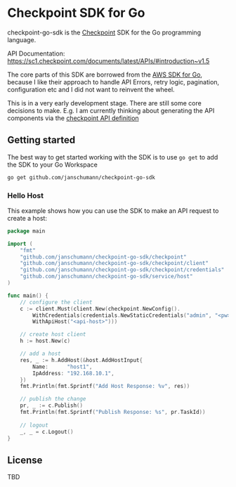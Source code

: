# Checkpoint SDK for Go

checkpoint-go-sdk is the [Checkpoint](https://www.checkpoint.com/de/products/next-generation-firewall/) 
SDK for the Go programming language. 

API Documentation: https://sc1.checkpoint.com/documents/latest/APIs/#introduction~v1.5

The core parts of this SDK are borrowed from the [AWS SDK for Go](https://github.com/aws/aws-sdk-go),
because I like their approach to handle API Errors, retry logic, pagination, configuration etc
and I did not want to reinvent the wheel.

This is in a very early development stage. There are still some core decisions to make. E.g. I am 
currently thinking about generating the API components via the 
[checkpoint API definition](https://sc1.checkpoint.com/documents/latest/APIs/data/v1.5/dynamic/apis.json)

## Getting started

The best way to get started working with the SDK is to use `go get` to add the SDK to your Go Workspace

```sh
go get github.com/janschumann/checkpoint-go-sdk
```

### Hello Host

This example shows how you can use the SDK to make an API request to create a host:

```go
package main

import (
	"fmt"
	"github.com/janschumann/checkpoint-go-sdk/checkpoint"
	"github.com/janschumann/checkpoint-go-sdk/checkpoint/client"
	"github.com/janschumann/checkpoint-go-sdk/checkpoint/credentials"
	"github.com/janschumann/checkpoint-go-sdk/service/host"
)

func main() {
	// configure the client
	c := client.Must(client.New(checkpoint.NewConfig().
		WithCredentials(credentials.NewStaticCredentials("admin", "<pw>")).
		WithApiHost("<api-host>")))

    // create host client
    h := host.New(c)

    // add a host
    res, _ := h.AddHost(&host.AddHostInput{
        Name:      "host1",
        IpAddress: "192.168.10.1",
    })
    fmt.Println(fmt.Sprintf("Add Host Response: %v", res))

    // publish the change
    pr, _ := c.Publish()
    fmt.Println(fmt.Sprintf("Publish Response: %s", pr.TaskId))
    
    // logout
    _, _ = c.Logout()
}
```

## License

TBD
